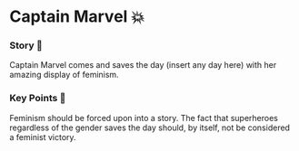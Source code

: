 # Captain Marvel :boom:

### Story :book:
Captain Marvel comes and saves the day (insert any day here) with her amazing display of feminism.

### Key Points :memo:
Feminism should be forced upon into a story. The fact that superheroes regardless of the gender saves the day should, by itself, not be considered a feminist victory.
